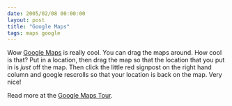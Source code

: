 ```yaml
---
date: 2005/02/08 00:00:00
layout: post
title: "Google Maps"
tags: maps google
---
```


Wow [Google Maps](http://maps.google.com) is really cool. You can drag the maps around. How cool is that? Put in a location, then drag the map so that the location that you put in is _just_ off the map. Then click the little red signpost on the right hand column and google rescrolls so that your location is back on the map. Very nice!

Read more at the [Google Maps Tour](http://www.google.com/help/maps/tour/).
